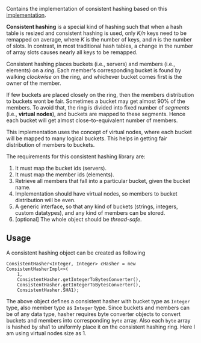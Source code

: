 Contains the implementation of consistent hashing based on this [implementation](https://github.com/gomathi/ConsistentHashing).

**Consistent hashing** is a special kind of hashing such that when a hash table is resized and consistent hashing is used, only _K/n_ keys need to be remapped on average, where _K_ is the number of keys, and _n_ is the number of slots. In contrast, in most traditional hash tables, a change in the number of array slots causes nearly all keys to be remapped.

Consistent hashing places buckets (i.e., servers) and members (i.e., elements) on a _ring_. Each member's corresponding bucket is found by walking _clockwise_ on the ring, and whichever bucket comes first is the owner of the member.

If few buckets are placed closely on the ring, then the members distribution to buckets wont be fair. Sometimes a bucket may get almost 90% of the members. To avoid that, the ring is divided into fixed number of _segments_ (i.e., **virtual nodes**), and buckets are mapped to these segments. Hence each bucket will get almost close-to-equivalent number of members.

This implementation uses the concept of virtual nodes, where each bucket will be mapped to many logical buckets. This helps in getting fair distribution of members to buckets.

The requirements for this consistent hashing library are:

1. It must map the bucket ids (servers).
2. It must map the member ids (elements).
3. Retrieve all members that fall into a particular bucket, given the bucket name.
4. Implementation should have virtual nodes, so members to bucket distribution will be even. 
5. A generic interface, so that any kind of buckets (strings, integers, custom datatypes), and any kind of members can be stored.
6. [optional] The whole object should be _thread-safe_.

## Usage

A consistent hashing object can be created as following

    ConsistentHasher<Integer, Integer> cHasher = new ConsistentHasherImpl<>(
        1,
        ConsistentHasher.getIntegerToBytesConverter(),
        ConsistentHasher.getIntegerToBytesConverter(),
        ConsistentHasher.SHA1);

The above object defines a consistent hasher with bucket type as `Integer` type, also member type as `Integer` type. Since buckets and members can be of any data type, hasher requires byte converter objects to convert buckets and members into corresponding `byte` array. Also each `byte` array is hashed by sha1 to uniformly place it on the consistent hashing ring. Here I am using virtual nodes size as 1.